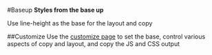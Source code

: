 #Baseup
__Styles from the base up__

Use line-height as the base for the layout and copy

##Customize
Use the [customize page](customize/) to set the base, control various aspects of copy and layout, and copy the JS and CSS output
